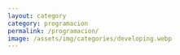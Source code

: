 ```yaml
---
layout: category
category: programacion
permalink: /programacion/
image: /assets/img/categories/developing.webp
---
```


